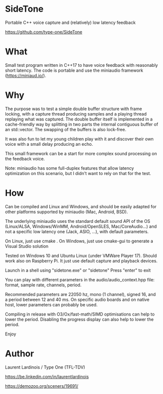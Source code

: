 # SideTone
Portable C++ voice capture and (relatively) low latency feedback

https://github.com/type-one/SideTone


# What
Small test program written in C++17 to have voice feedback with reasonably short latency. 
The code is portable and use the miniaudio framework (https://miniaud.io/).

# Why
The purpose was to test a simple double buffer structure with frame locking, with a 
capture thread producing samples and a playing thread replaying what was captured.
The double buffer itself is implemented in a cache-friendly way by splitting in two parts
the internal contiguous buffer of an std::vector.  The swapping of the buffers is also 
lock-free.
 
It was also fun to let my young children play with it and discover their own voice with
a small delay producing an echo.

This small framework can be a start for more complex sound processing on the feedback voice.

Note: miniaudio has some full-duplex features that allow latency optimization on this 
scenario, but I didn't want to rely on that for the test.

# How
Can be compiled and Linux and Windows, and should be easily
adapted for other platforms supported by miniaudio (Mac, Android, BSD).

The underlying miniaudio uses the standard default sound API of the OS (Linux/ALSA, Windows/WinMM, 
Android/OpenSLES, Mac/CoreAudio...) and not a specific low latency one (Jack, ASIO, ...),
with default parameters.

On Linux, just use cmake .
On Windows, just use cmake-gui to generate a Visual Studio solution

Tested on Windows 10 and Ubuntu Linux (under VMWare Player 17).  Should work also on Raspberry Pi.
It just use default capture and playback devices.

Launch in a shell using "sidetone.exe" or "sidetone"
Press "enter" to exit

You can play with different parameters in the audio/audio_context.hpp
file: format, sample rate, channels, period.

Recommended parameters are 22050 hz, mono (1 channel), signed 16, and a period between 
12 and 40 ms.  On specific audio boards and on native host, lower parameters can probably
be used.  

Compiling in release with O3/Ox/fast-math/SIMD optimisations can help to lower 
the period.  Disabling the progress display can also help to lower the period.

Enjoy

# Author
Laurent Lardinois / Type One (TFL-TDV)

https://be.linkedin.com/in/laurentlardinois

https://demozoo.org/sceners/19691/
